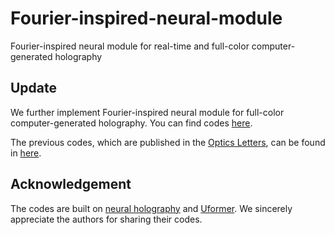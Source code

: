 # Fourier-inspired-neural-module
Fourier-inspired neural module for real-time and full-color computer-generated holography

## Update
We further implement Fourier-inspired neural module for full-color computer-generated holography. You can find codes [here](https://github.com/Zhenxing-Dong/Fourier-inspired-neural-module/tree/master/Full-color).

The previous codes, which are published in the [Optics Letters](https://opg.optica.org/ol/abstract.cfm?uri=ol-48-3-759), can be found in [here](https://github.com/Zhenxing-Dong/Fourier-inspired-neural-module/tree/master/OL).

## Acknowledgement
The codes are built on [neural holography](https://github.com/computational-imaging/neural-holography) and [Uformer](https://github.com/ZhendongWang6/Uformer). We sincerely appreciate the authors for sharing their codes.
